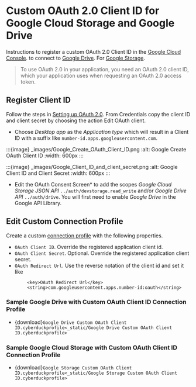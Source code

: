 Custom OAuth 2.0 Client ID for Google Cloud Storage and Google Drive
====

Instructions to register a custom OAuth 2.0 Client ID in the [Google Cloud Console](https://console.cloud.google.com/apis/credentials).  to connect to [Google Drive](../googledrive.md). For [Google Storage](../googlecloudstorage.md).

> To use OAuth 2.0 in your application, you need an OAuth 2.0 client ID, which your application uses when requesting an OAuth 2.0 access token.

## Register Client ID

Follow the steps in [Setting up OAuth 2.0](https://support.google.com/googleapi/answer/6158849?hl=en). From Credentials copy the client ID and client secret by choosing the action Edit OAuth client.

* Choose _Desktop app_ as the _Application type_ which will result in a Client ID with a suffix like `number-id.apps.googleusercontent.com`.

:::{image} _images/Google_Create_OAuth_Client_ID.png
:alt: Google Create OAuth Client ID
:width: 600px
:::

:::{image} _images/Google_Client_ID_and_client_secret.png
:alt: Google Client ID and Client Secret
:width: 600px
:::

* Edit the OAuth Consent Screen* to add the scopes *Google Cloud Storage JSON API* `../auth/devstorage.read_write` and/or *Google Drive API* `../auth/drive`. You will first need to enable *Google Drive* in the Google API Library.

## Edit Custom Connection Profile

Create a custom [connection profile](index.md) with the following properties.

- `OAuth Client ID`. Override the registered application client id.
- `OAuth Client Secret`. Optional. Override the registered application client secret.
- `OAuth Redirect Url`. Use the reverse notation of the client id and set it like

```
        <key>OAuth Redirect Url</key>
        <string>com.googleusercontent.apps.number-id:oauth</string>
```

### Sample Google Drive with Custom OAuth Client ID Connection Profile

- {download}`Google Drive Custom OAuth Client ID.cyberduckprofile<_static/Google Drive Custom OAuth Client ID.cyberduckprofile>`

### Sample Google Cloud Storage with Custom OAuth Client ID Connection Profile

- {download}`Google Storage Custom OAuth Client ID.cyberduckprofile<_static/Google Storage Custom OAuth Client ID.cyberduckprofile>`